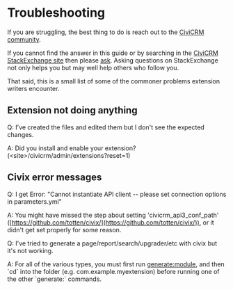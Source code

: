 # Troubleshooting

If you are struggling, the best thing to do is reach out to the
[CiviCRM community](../basics/community).

If you cannot find the answer in this guide or by searching in the
[CiviCRM StackExchange site](http://civicrm.stackexchange.com/)
then please [ask](http://civicrm.stackexchange.com/questions/ask). Asking
questions on StackExchange not only helps you but may well help others who
follow you.

That said, this is a small list of some of the commoner problems extension
writers encounter.

## Extension not doing anything

<!-- TODO: arguably this list should be removed altogether?? -->

Q: I've created the files and edited them but I don't see the expected
changes.

A: Did you install and enable your extension?
(<site\>/civicrm/admin/extensions?reset=1)

## Civix error messages

Q: I get Error: "Cannot instantiate API client -- please set connection
options in parameters.yml"

A: You might have missed the step about setting
'civicrm\_api3\_conf\_path'
([https://github.com/totten/civix/](https://github.com/totten/civix/)),
or it didn't get set properly for some reason.

Q: I've tried to generate a page/report/search/upgrader/etc with civix
but it's not working.

A: For all of the various types, you must first run
[generate:module](http://generatemodule), and then \`cd\` into the
folder (e.g. com.example.myextension) before running one of the
other \`generate:\` commands.

